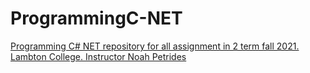 # ProgrammingC-NET
[Programming C# NET repository for all assignment in 2 term fall 2021. Lambton College. Instructor Noah Petrides](https://www.lambtoncollege.ca/)
